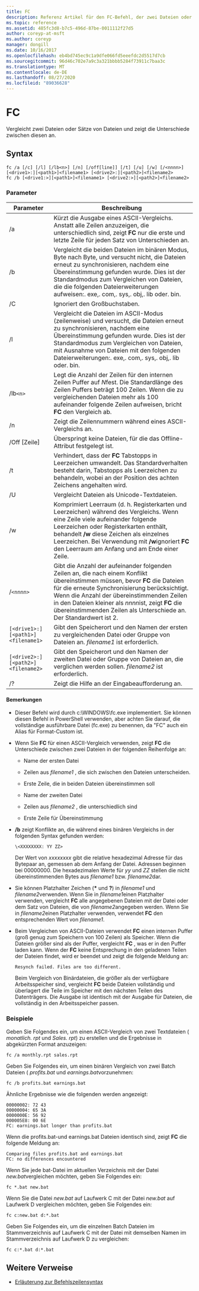 ```yaml
---
title: FC
description: Referenz Artikel für den FC-Befehl, der zwei Dateien oder Datei Sätze vergleicht und die Unterschiede zwischen Ihnen anzeigt.
ms.topic: reference
ms.assetid: 485fc3d8-b7c5-496d-87be-0011112f27d5
author: coreyp-at-msft
ms.author: coreyp
manager: dongill
ms.date: 10/16/2017
ms.openlocfilehash: eb4bd745ec9c1a9dfe066fd5eeefdc2d5517d7cb
ms.sourcegitcommit: 96d46c702e7a9c3a321bbbb5284f73911c7baa3c
ms.translationtype: MT
ms.contentlocale: de-DE
ms.lasthandoff: 08/27/2020
ms.locfileid: "89036628"
---
```

# <a name="fc"></a>FC

Vergleicht zwei Dateien oder Sätze von Dateien und zeigt die Unterschiede zwischen diesen an.

## <a name="syntax"></a>Syntax

```
fc /a [/c] [/l] [/lb<n>] [/n] [/off[line]] [/t] [/u] [/w] [/<nnnn>] [<drive1>:][<path1>]<filename1> [<drive2>:][<path2>]<filename2>
fc /b [<drive1:>][<path1>]<filename1> [<drive2:>][<path2>]<filename2>
```

### <a name="parameters"></a>Parameter

| Parameter | Beschreibung |
| --------- | ----------- |
| /a | Kürzt die Ausgabe eines ASCII-Vergleichs. Anstatt alle Zeilen anzuzeigen, die unterschiedlich sind, zeigt **FC** nur die erste und letzte Zeile für jeden Satz von Unterschieden an. |
| /b | Vergleicht die beiden Dateien im binären Modus, Byte nach Byte, und versucht nicht, die Dateien erneut zu synchronisieren, nachdem eine Übereinstimmung gefunden wurde. Dies ist der Standardmodus zum Vergleichen von Dateien, die die folgenden Dateierweiterungen aufweisen:. exe,. com,. sys,. obj,. lib oder. bin. |
| /C | Ignoriert den Großbuchstaben. |
| /l | Vergleicht die Dateien im ASCII-Modus (zeilenweise) und versucht, die Dateien erneut zu synchronisieren, nachdem eine Übereinstimmung gefunden wurde. Dies ist der Standardmodus zum Vergleichen von Dateien, mit Ausnahme von Dateien mit den folgenden Dateierweiterungen:. exe,. com,. sys,. obj,. lib oder. bin. |
| /lb`<n>` | Legt die Anzahl der Zeilen für den internen Zeilen Puffer auf *N*fest. Die Standardlänge des Zeilen Puffers beträgt 100 Zeilen. Wenn die zu vergleichenden Dateien mehr als 100 aufeinander folgende Zeilen aufweisen, bricht **FC** den Vergleich ab. |
| /n | Zeigt die Zeilennummern während eines ASCII-Vergleichs an. |
| /Off [Zeile] | Überspringt keine Dateien, für die das Offline-Attribut festgelegt ist. |
| /t | Verhindert, dass der **FC** Tabstopps in Leerzeichen umwandelt. Das Standardverhalten besteht darin, Tabstopps als Leerzeichen zu behandeln, wobei an der Position des achten Zeichens angehalten wird. |
| /U | Vergleicht Dateien als Unicode-Textdateien. |
| /w | Komprimiert Leerraum (d. h. Registerkarten und Leerzeichen) während des Vergleichs. Wenn eine Zeile viele aufeinander folgende Leerzeichen oder Registerkarten enthält, behandelt **/w** diese Zeichen als einzelnes Leerzeichen. Bei Verwendung mit **/w**ignoriert **FC** den Leerraum am Anfang und am Ende einer Zeile. |
| /`<nnnn>` | Gibt die Anzahl der aufeinander folgenden Zeilen an, die nach einem Konflikt übereinstimmen müssen, bevor **FC** die Dateien für die erneute Synchronisierung berücksichtigt. Wenn die Anzahl der übereinstimmenden Zeilen in den Dateien kleiner als *nnnn*ist, zeigt **FC** die übereinstimmenden Zeilen als Unterschiede an. Der Standardwert ist 2. |
| `[<drive1>:][<path1>]<filename1>` | Gibt den Speicherort und den Namen der ersten zu vergleichenden Datei oder Gruppe von Dateien an. *filename1* ist erforderlich. |
| `[<drive2>:][<path2>]<filename2>` | Gibt den Speicherort und den Namen der zweiten Datei oder Gruppe von Dateien an, die verglichen werden sollen. *filename2* ist erforderlich. |
| /? | Zeigt die Hilfe an der Eingabeaufforderung an. |

#### <a name="remarks"></a>Bemerkungen

- Dieser Befehl wird durch c:\WINDOWS\fc.exe implementiert. Sie können diesen Befehl in PowerShell verwenden, aber achten Sie darauf, die vollständige ausführbare Datei (fc.exe) zu benennen, da "FC" auch ein Alias für Format-Custom ist.

- Wenn Sie **FC** für einen ASCII-Vergleich verwenden, zeigt **FC** die Unterschiede zwischen zwei Dateien in der folgenden Reihenfolge an:

  - Name der ersten Datei

  - Zeilen aus *filename1* , die sich zwischen den Dateien unterscheiden.

  - Erste Zeile, die in beiden Dateien übereinstimmen soll

  - Name der zweiten Datei

  - Zeilen aus *filename2* , die unterschiedlich sind

  - Erste Zeile für Übereinstimmung

- **/b** zeigt Konflikte an, die während eines binären Vergleichs in der folgenden Syntax gefunden werden:

    `\<XXXXXXXX: YY ZZ>`

    Der Wert von *xxxxxxxx* gibt die relative hexadezimal Adresse für das Bytepaar an, gemessen ab dem Anfang der Datei. Adressen beginnen bei 00000000. Die hexadezimalen Werte für *yy* und *ZZ* stellen die nicht übereinstimmenden Bytes aus *filename1* bzw. *filename2*dar.

- Sie können Platzhalter Zeichen (**&#42;** und **?**) in *filename1* und *filename2*verwenden. Wenn Sie in *filename1*einen Platzhalter verwenden, vergleicht **FC** alle angegebenen Dateien mit der Datei oder dem Satz von Dateien, die von *filename2*angegeben werden. Wenn Sie in *filename2*einen Platzhalter verwenden, verwendet **FC** den entsprechenden Wert von *filename1*.

- Beim Vergleichen von ASCII-Dateien verwendet **FC** einen internen Puffer (groß genug zum Speichern von 100 Zeilen) als Speicher. Wenn die Dateien größer sind als der Puffer, vergleicht **FC** , was er in den Puffer laden kann. Wenn der **FC** keine Entsprechung in den geladenen Teilen der Dateien findet, wird er beendet und zeigt die folgende Meldung an:

    `Resynch failed. Files are too different.`

    Beim Vergleich von Binärdateien, die größer als der verfügbare Arbeitsspeicher sind, vergleicht **FC** beide Dateien vollständig und überlagert die Teile im Speicher mit den nächsten Teilen des Datenträgers. Die Ausgabe ist identisch mit der Ausgabe für Dateien, die vollständig in den Arbeitsspeicher passen.

### <a name="examples"></a>Beispiele

Geben Sie Folgendes ein, um einen ASCII-Vergleich von zwei Textdateien ( *monatlich. rpt* und *Sales. rpt*) zu erstellen und die Ergebnisse in abgekürzten Format anzuzeigen:

```
fc /a monthly.rpt sales.rpt
```

Geben Sie Folgendes ein, um einen binären Vergleich von zwei Batch Dateien ( *profits.bat* und *earnings.bat*vorzunehmen:

```
fc /b profits.bat earnings.bat
```

Ähnliche Ergebnisse wie die folgenden werden angezeigt:

```
00000002: 72 43
00000004: 65 3A
0000000E: 56 92
000005E8: 00 6E
FC: earnings.bat longer than profits.bat
```

Wenn die profits.bat-und earnings.bat Dateien identisch sind, zeigt **FC** die folgende Meldung an:

```
Comparing files profits.bat and earnings.bat
FC: no differences encountered
```

Wenn Sie jede bat-Datei im aktuellen Verzeichnis mit der Datei *new.bat*vergleichen möchten, geben Sie Folgendes ein:

```
fc *.bat new.bat
```

Wenn Sie die Datei *new.bat* auf Laufwerk C mit der Datei *new.bat* auf Laufwerk D vergleichen möchten, geben Sie Folgendes ein:

```
fc c:new.bat d:*.bat
```

Geben Sie Folgendes ein, um die einzelnen Batch Dateien im Stammverzeichnis auf Laufwerk C mit der Datei mit demselben Namen im Stammverzeichnis auf Laufwerk D zu vergleichen:

```
fc c:*.bat d:*.bat
```

## <a name="additional-references"></a>Weitere Verweise

- [Erläuterung zur Befehlszeilensyntax](command-line-syntax-key.md)
